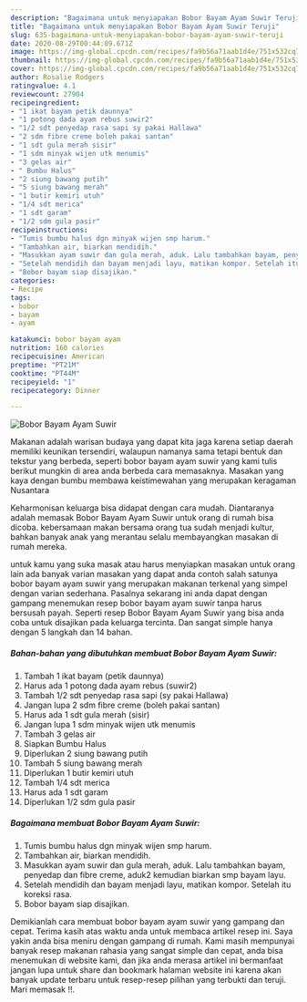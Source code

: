 ```yaml
---
description: "Bagaimana untuk menyiapakan Bobor Bayam Ayam Suwir Teruji"
title: "Bagaimana untuk menyiapakan Bobor Bayam Ayam Suwir Teruji"
slug: 635-bagaimana-untuk-menyiapakan-bobor-bayam-ayam-suwir-teruji
date: 2020-08-29T00:44:09.671Z
image: https://img-global.cpcdn.com/recipes/fa9b56a71aab1d4e/751x532cq70/bobor-bayam-ayam-suwir-foto-resep-utama.jpg
thumbnail: https://img-global.cpcdn.com/recipes/fa9b56a71aab1d4e/751x532cq70/bobor-bayam-ayam-suwir-foto-resep-utama.jpg
cover: https://img-global.cpcdn.com/recipes/fa9b56a71aab1d4e/751x532cq70/bobor-bayam-ayam-suwir-foto-resep-utama.jpg
author: Rosalie Rodgers
ratingvalue: 4.1
reviewcount: 27904
recipeingredient:
- "1 ikat bayam petik daunnya"
- "1 potong dada ayam rebus suwir2"
- "1/2 sdt penyedap rasa sapi sy pakai Hallawa"
- "2 sdm fibre creme boleh pakai santan"
- "1 sdt gula merah sisir"
- "1 sdm minyak wijen utk menumis"
- "3 gelas air"
- " Bumbu Halus"
- "2 siung bawang putih"
- "5 siung bawang merah"
- "1 butir kemiri utuh"
- "1/4 sdt merica"
- "1 sdt garam"
- "1/2 sdm gula pasir"
recipeinstructions:
- "Tumis bumbu halus dgn minyak wijen smp harum."
- "Tambahkan air, biarkan mendidih."
- "Masukkan ayam suwir dan gula merah, aduk. Lalu tambahkan bayam, penyedap dan fibre creme, aduk2 kemudian biarkan smp bayam layu."
- "Setelah mendidih dan bayam menjadi layu, matikan kompor. Setelah itu koreksi rasa."
- "Bobor bayam siap disajikan."
categories:
- Recipe
tags:
- bobor
- bayam
- ayam

katakunci: bobor bayam ayam 
nutrition: 160 calories
recipecuisine: American
preptime: "PT21M"
cooktime: "PT44M"
recipeyield: "1"
recipecategory: Dinner

---
```



![Bobor Bayam Ayam Suwir](https://img-global.cpcdn.com/recipes/fa9b56a71aab1d4e/751x532cq70/bobor-bayam-ayam-suwir-foto-resep-utama.jpg)

Makanan adalah warisan budaya yang dapat kita jaga karena setiap daerah memiliki keunikan tersendiri, walaupun namanya sama tetapi bentuk dan tekstur yang berbeda, seperti bobor bayam ayam suwir yang kami tulis berikut mungkin di area anda berbeda cara memasaknya. Masakan yang kaya dengan bumbu membawa keistimewahan yang merupakan keragaman Nusantara

Keharmonisan keluarga bisa didapat dengan cara mudah. Diantaranya adalah memasak Bobor Bayam Ayam Suwir untuk orang di rumah bisa dicoba. kebersamaan makan bersama orang tua sudah menjadi kultur, bahkan banyak anak yang merantau selalu membayangkan masakan di rumah mereka.



untuk kamu yang suka masak atau harus menyiapkan masakan untuk orang lain ada banyak varian masakan yang dapat anda contoh salah satunya bobor bayam ayam suwir yang merupakan makanan terkenal yang simpel dengan varian sederhana. Pasalnya sekarang ini anda dapat dengan gampang menemukan resep bobor bayam ayam suwir tanpa harus bersusah payah.
Seperti resep Bobor Bayam Ayam Suwir yang bisa anda coba untuk disajikan pada keluarga tercinta. Dan sangat simple hanya dengan 5 langkah dan 14 bahan.


<!--inarticleads1-->

##### Bahan-bahan yang dibutuhkan membuat Bobor Bayam Ayam Suwir:

1. Tambah 1 ikat bayam (petik daunnya)
1. Harus ada 1 potong dada ayam rebus (suwir2)
1. Tambah 1/2 sdt penyedap rasa sapi (sy pakai Hallawa)
1. Jangan lupa 2 sdm fibre creme (boleh pakai santan)
1. Harus ada 1 sdt gula merah (sisir)
1. Jangan lupa 1 sdm minyak wijen utk menumis
1. Tambah 3 gelas air
1. Siapkan  Bumbu Halus
1. Diperlukan 2 siung bawang putih
1. Tambah 5 siung bawang merah
1. Diperlukan 1 butir kemiri utuh
1. Tambah 1/4 sdt merica
1. Harus ada 1 sdt garam
1. Diperlukan 1/2 sdm gula pasir




<!--inarticleads2-->

##### Bagaimana membuat  Bobor Bayam Ayam Suwir:

1. Tumis bumbu halus dgn minyak wijen smp harum.
1. Tambahkan air, biarkan mendidih.
1. Masukkan ayam suwir dan gula merah, aduk. Lalu tambahkan bayam, penyedap dan fibre creme, aduk2 kemudian biarkan smp bayam layu.
1. Setelah mendidih dan bayam menjadi layu, matikan kompor. Setelah itu koreksi rasa.
1. Bobor bayam siap disajikan.




Demikianlah cara membuat bobor bayam ayam suwir yang gampang dan cepat. Terima kasih atas waktu anda untuk membaca artikel resep ini. Saya yakin anda bisa meniru dengan gampang di rumah. Kami masih mempunyai banyak resep makanan rahasia yang sangat simple dan cepat, anda bisa menemukan di website kami, dan jika anda merasa artikel ini bermanfaat jangan lupa untuk share dan bookmark halaman website ini karena akan banyak update terbaru untuk resep-resep pilihan yang terbukti dan teruji. Mari memasak !!. 
